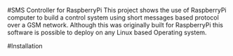 #SMS Controller for RaspberryPi
This project shows the use of RaspberryPi computer to build a control system using short messages based protocol over a GSM network. Although this was originally built for RaspberryPi this software is possible to deploy on any Linux based Operating system.

#Installation
